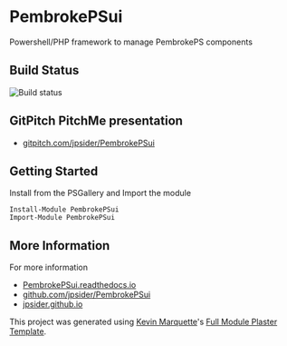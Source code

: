 # PembrokePSui

Powershell/PHP framework to manage PembrokePS components

## Build Status

![Build status](https://ci.appveyor.com/api/projects/status/github/jpsider/PembrokePSui?branch=master&svg=true)

## GitPitch PitchMe presentation

* [gitpitch.com/jpsider/PembrokePSui](https://gitpitch.com/jpsider/PembrokePSui)

## Getting Started

Install from the PSGallery and Import the module

    Install-Module PembrokePSui
    Import-Module PembrokePSui


## More Information

For more information

* [PembrokePSui.readthedocs.io](http://PembrokePSui.readthedocs.io)
* [github.com/jpsider/PembrokePSui](https://github.com/jpsider/PembrokePSui)
* [jpsider.github.io](https://jpsider.github.io)


This project was generated using [Kevin Marquette](http://kevinmarquette.github.io)'s [Full Module Plaster Template](https://github.com/KevinMarquette/PlasterTemplates/tree/master/FullModuleTemplate).
